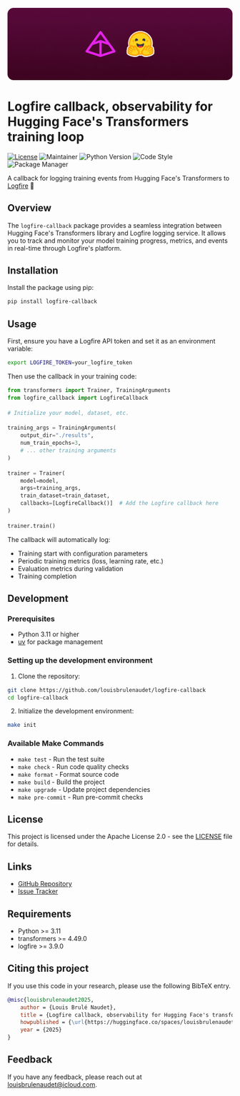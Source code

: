 ![Plot](https://github.com/louisbrulenaudet/logfire-callback/blob/main/assets/thumbnail.png?raw=true)

# Logfire callback, observability for Hugging Face's Transformers training loop
[![License](https://img.shields.io/badge/License-Apache_2.0-blue.svg)](https://opensource.org/licenses/Apache-2.0) ![Maintainer](https://img.shields.io/badge/maintainer-@louisbrulenaudet-blue) ![Python Version](https://img.shields.io/badge/python-3.11%2B-blue.svg) ![Code Style](https://img.shields.io/badge/code%20style-ruff-000000.svg) ![Package Manager](https://img.shields.io/badge/package%20manager-uv-purple.svg)

A callback for logging training events from Hugging Face's Transformers to [Logfire](https://logfire.sh) 🤗

## Overview

The `logfire-callback` package provides a seamless integration between Hugging Face's Transformers library and Logfire logging service. It allows you to track and monitor your model training progress, metrics, and events in real-time through Logfire's platform.

## Installation

Install the package using pip:

```bash
pip install logfire-callback
```

## Usage

First, ensure you have a Logfire API token and set it as an environment variable:

```bash
export LOGFIRE_TOKEN=your_logfire_token
```

Then use the callback in your training code:

```python
from transformers import Trainer, TrainingArguments
from logfire_callback import LogfireCallback

# Initialize your model, dataset, etc.

training_args = TrainingArguments(
    output_dir="./results",
    num_train_epochs=3,
    # ... other training arguments
)

trainer = Trainer(
    model=model,
    args=training_args,
    train_dataset=train_dataset,
    callbacks=[LogfireCallback()]  # Add the Logfire callback here
)

trainer.train()
```

The callback will automatically log:
- Training start with configuration parameters
- Periodic training metrics (loss, learning rate, etc.)
- Evaluation metrics during validation
- Training completion

## Development

### Prerequisites

- Python 3.11 or higher
- [uv](https://github.com/astral-sh/uv) for package management

### Setting up the development environment

1. Clone the repository:
```bash
git clone https://github.com/louisbrulenaudet/logfire-callback
cd logfire-callback
```

2. Initialize the development environment:
```bash
make init
```

### Available Make Commands

- `make test` - Run the test suite
- `make check` - Run code quality checks
- `make format` - Format source code
- `make build` - Build the project
- `make upgrade` - Update project dependencies
- `make pre-commit` - Run pre-commit checks

## License

This project is licensed under the Apache License 2.0 - see the [LICENSE](LICENSE) file for details.

## Links

- [GitHub Repository](https://github.com/louisbrulenaudet/logfire-callback)
- [Issue Tracker](https://github.com/louisbrulenaudet/logfire-callback/issues)

## Requirements

- Python >= 3.11
- transformers >= 4.49.0
- logfire >= 3.9.0

## Citing this project
If you use this code in your research, please use the following BibTeX entry.

```BibTeX
@misc{louisbrulenaudet2025,
	author = {Louis Brulé Naudet},
	title = {Logfire callback, observability for Hugging Face's transformers training loop},
	howpublished = {\url{https://huggingface.co/spaces/louisbrulenaudet/logfire-callback}},
	year = {2025}
}

```
## Feedback
If you have any feedback, please reach out at [louisbrulenaudet@icloud.com](mailto:louisbrulenaudet@icloud.com).
